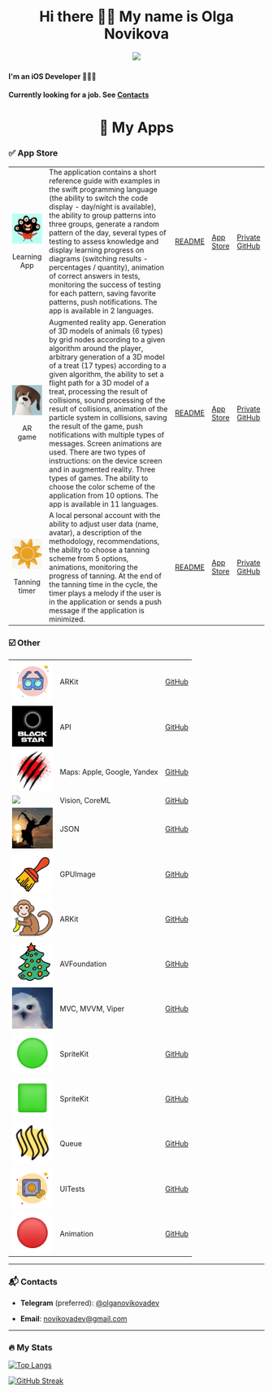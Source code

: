 <h1 align="center"> Hi there 👋🏼 My name is Olga Novikova </h1>


<div id="header" align="center">
  <img src="https://media.giphy.com/media/3ov9k1173PdfJWRsoE/giphy.gif" width="200"/>
</div>

#### I'm an iOS Developer 👩🏻‍💻

#### Currently looking for a job. See [Contacts](#Сontacts)

<h1 align="center"> 📱 My Apps </h1>

### ✅  App Store
<table>
    <tr>
      <td align="center">
       <img src="https://github.com/NovikovaOlga/novikovaolga/blob/main/App_appstore/Patterns/pattern_iconApp.png" width="80"> </p>
  Learning App </td>
      <td> The application contains a short reference guide with examples in the swift programming language (the ability to switch the code display - day/night is available), the ability to group patterns into three groups, generate a random pattern of the day, several types of testing to assess knowledge and display learning progress on diagrams (switching results - percentages / quantity), animation of correct answers in tests, monitoring the success of testing for each pattern, saving favorite patterns, push notifications. The app is available in 2 languages. </td>
      <td> <a href="https://github.com/NovikovaOlga/novikovaolga/blob/main/App_appstore/Patterns/README_patterns.md"> README </a> </td>
      <td> <a href="https://apps.apple.com/us/app/design-patterns-the-beginning/id6445992650"> App Store </a></td>
      <td> <a href="https://github.com/NovikovaOlga/Patterns_AppStore">Private GitHub</a></td>
     </tr> 
   <td align="center">
     <img src="https://github.com/NovikovaOlga/novikovaolga/blob/main/App_appstore/BigParty/bigParty_iconApp.png" width="80"> </p>
     AR game</td>
      <td> Augmented reality app. Generation of 3D models of animals (6 types) by grid nodes according to a given algorithm around the player, arbitrary generation of a 3D model of a treat (17 types) according to a given algorithm, the ability to set a flight path for a 3D model of a treat, processing the result of collisions, sound processing of the result of collisions, animation of the particle system in collisions, saving the result of the game, push notifications with multiple types of messages. Screen animations are used. There are two types of instructions: on the device screen and in augmented reality. Three types of games. The ability to choose the color scheme of the application from 10 options. The app is available in 11 languages. </td>
      <td> <a href="https://github.com/NovikovaOlga/novikovaolga/blob/main/App_appstore/BigParty/README_bigparty.md"> README </a></td>
      <td> <a href="https://apps.apple.com/us/app/big-party-ar-игра/id6443662796">App Store</a></td>
      <td> <a href="https://github.com/NovikovaOlga/BigParty_AppStore">Private GitHub</a></td>
    </tr>
 <td align="center">
  <img src="https://github.com/NovikovaOlga/novikovaolga/blob/main/App_appstore/SunTimer/sunTimer_iconApp.png" width="80"> </p>
  Tanning timer </td>
      <td> A local personal account with the ability to adjust user data (name, avatar), a description of the methodology, recommendations, the ability to choose a tanning scheme from 5 options, animations, monitoring the progress of tanning. At the end of the tanning time in the cycle, the timer plays a melody if the user is in the application or sends a push message if the application is minimized. </td>
      <td> <a href="https://github.com/NovikovaOlga/novikovaolga/blob/main/App_appstore/SunTimer/README_suntimer.md"> README</a></td>
      <td> <a href="https://apps.apple.com/us/app/sun-timer/id1636716597">App Store</a></td>
      <td> <a href="https://github.com/NovikovaOlga/SunTimer_AppStore">Private GitHub</a></td>
    </tr>
</table>

### ☑️ Other
<table>
    <tr>
   <td><img src="https://github.com/NovikovaOlga/Mask/blob/main/screens/icon.png" width="80px"></td>
      <td> ARKit </td>
      <td> <a href="https://github.com/NovikovaOlga/Mask">GitHub</a></td>
    </tr>
     <td><img src="https://github.com/NovikovaOlga/BlackStarWearShop/blob/main/screens/icon.jpg" width="80px"></td>
      <td> API </td>
      <td> <a href="https://github.com/NovikovaOlga/BlackStarWearShop">GitHub</a></td>
    </tr>
     <td><img src="https://github.com/NovikovaOlga/Maps/blob/main/screens/zombiIcon.png" width="80px"></td>
      <td> Maps: Apple, Google, Yandex </td>
      <td> <a href="https://github.com/NovikovaOlga/Maps">GitHub</a></td>
    </tr>
      <td><img src="https://github.com/NovikovaOlga/CatFaceLine/blob/main/HW_2_12/screens/icon.png" width="80px"></td>
      <td> Vision, CoreML </td>
      <td> <a href="https://github.com/NovikovaOlga/CatFaceLine/tree/main/HW_2_12">GitHub</a></td>
    </tr>
     <td><img src="https://github.com/NovikovaOlga/Weather/blob/main/HW_1_12/screen/icon.jpeg" width="80px"></td>
      <td> JSON </td>
      <td> <a href="https://github.com/NovikovaOlga/Weather/tree/main/HW_1_12">GitHub</a></td>
    </tr>
      <td><img src="https://github.com/NovikovaOlga/PhotoFilters/blob/main/HW_2_15/screens/icon.png" width="80px"></td>
      <td> GPUImage </td>
      <td> <a href="https://github.com/NovikovaOlga/PhotoFilters">GitHub</a></td>
    </tr>
     <td><img src="https://github.com/NovikovaOlga/ARgame/blob/main/HW_2_14/screens/icon.png" width="80px"></td>
      <td> ARKit </td>
      <td> <a href="https://github.com/NovikovaOlga/ARgame">GitHub</a></td>
    </tr>
     <td><img src="https://github.com/NovikovaOlga/VideoEditor/blob/main/HW_2_13/screens/icon.png" width="80px"></td>
      <td> AVFoundation </td>
      <td> <a href="https://github.com/NovikovaOlga/VideoEditor">GitHub</a></td>
    </tr>  
     <td><img src="https://github.com/NovikovaOlga/HarryBook/blob/main/HW_2_4/screens/icon.jpg" width="80px"></td>
      <td> MVC, MVVM, Viper </td>
      <td> <a href="https://github.com/NovikovaOlga/HarryBook">GitHub</a></td>
    </tr>   
     <td><img src="https://github.com/NovikovaOlga/Game1/blob/main/HW_2_16_p1/screens/icon.png" width="80px"></td>
      <td> SpriteKit </td>
      <td> <a href="https://github.com/NovikovaOlga/Game1">GitHub</a></td>
    </tr>  
     <td><img src="https://github.com/NovikovaOlga/Game2/blob/main/HW_2_16_p2/screens/icon.png" width="80px"></td>
      <td> SpriteKit </td>
      <td> <a href="https://github.com/NovikovaOlga/Game2">GitHub</a></td>
    </tr>  
      <td><img src="https://github.com/NovikovaOlga/AsyncSync/blob/main/HW_2_5/screens/icon.png" width="80px"></td>
      <td> Queue </td>
      <td> <a href="https://github.com/NovikovaOlga/AsyncSync">GitHub</a></td>
    </tr>  
      <td><img src="https://github.com/NovikovaOlga/LoginPassword/blob/main/HW_2_11/screens/icon.png" width="80px"></td>
      <td> UITests </td>
      <td> <a href="https://github.com/NovikovaOlga/LoginPassword">GitHub</a></td>
    </tr>
    <td><img src="https://github.com/NovikovaOlga/Animation/blob/main/HW_1_13-animate/screens/icon.png" width="80px"></td>
      <td> Animation </td>
      <td> <a href="https://github.com/NovikovaOlga/Animation">GitHub</a></td>
    </tr>
</table>

---

### 📬 Contacts

- **Telegram** (preferred): [@olganovikovadev](https://t.me/olganovikovadev)

- **Email**: [novikovadev@gmail.com](mailto:novikovadev@gmail.com)

---

### 🔥 My Stats

[![Top Langs](https://github-readme-stats.vercel.app/api/top-langs/?username=NovikovaOlga&layout=compact&theme=vision-friendly-dark)](https://github.com/anuraghazra/github-readme-stats)

[![GitHub Streak](http://github-readme-streak-stats.herokuapp.com?user=NovikovaOlga&theme=highcontrast&border_radius=4&mode=weekly)](https://git.io/streak-stats)
